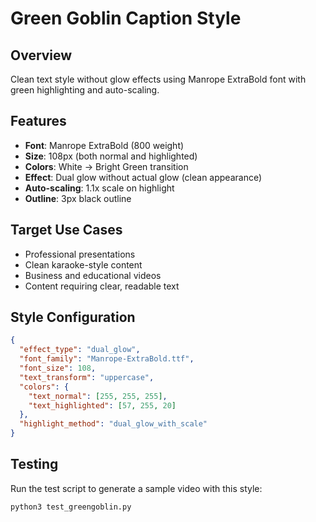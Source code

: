# Green Goblin Caption Style

## Overview
Clean text style without glow effects using Manrope ExtraBold font with green highlighting and auto-scaling.

## Features
- **Font**: Manrope ExtraBold (800 weight)
- **Size**: 108px (both normal and highlighted)
- **Colors**: White → Bright Green transition
- **Effect**: Dual glow without actual glow (clean appearance)
- **Auto-scaling**: 1.1x scale on highlight
- **Outline**: 3px black outline

## Target Use Cases
- Professional presentations
- Clean karaoke-style content
- Business and educational videos
- Content requiring clear, readable text

## Style Configuration
```json
{
  "effect_type": "dual_glow",
  "font_family": "Manrope-ExtraBold.ttf",
  "font_size": 108,
  "text_transform": "uppercase",
  "colors": {
    "text_normal": [255, 255, 255],
    "text_highlighted": [57, 255, 20]
  },
  "highlight_method": "dual_glow_with_scale"
}
```

## Testing
Run the test script to generate a sample video with this style:
```bash
python3 test_greengoblin.py
```